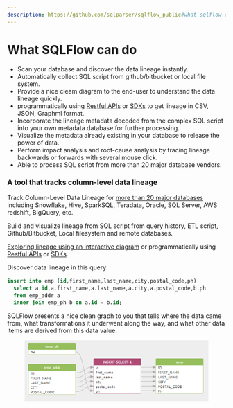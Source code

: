 ```yaml
---
description: https://github.com/sqlparser/sqlflow_public#what-sqlflow-can-do-for-you
---
```


# What SQLFlow can do

* Scan your database and discover the data lineage instantly.
* Automatically collect SQL script from github/bitbucket or local file system.
* Provide a nice cleam diagram to the end-user to understand the data lineage quickly.
* programmatically using [Restful APIs](https://github.com/sqlparser/sqlflow\_public/blob/master/api) or [SDKs](https://www.gudusoft.com/sqlflow-java-library-2/) to get lineage in CSV, JSON, Graphml format.
* Incorporate the lineage metadata decoded from the complex SQL script into your own metadata database for further processing.
* Visualize the metadata already existing in your database to release the power of data.
* Perform impact analysis and root-cause analysis by tracing lineage backwards or forwards with several mouse click.
* Able to process SQL script from more than 20 major database vendors.

### A tool that tracks column-level data lineage

Track Column-Level Data Lineage for [more than 20 major databases](https://github.com/sqlparser/sqlflow\_public/blob/master/databases/readme.md) including Snowflake, Hive, SparkSQL, Teradata, Oracle, SQL Server, AWS redshift, BigQuery, etc.

Build and visualize lineage from SQL script from query history, ETL script, Github/Bitbucket, Local filesystem and remote databases.

[Exploring lineage using an interactive diagram](https://sqlflow.gudusoft.com/) or programmatically using [Restful APIs](https://github.com/sqlparser/sqlflow\_public/blob/master/api) or [SDKs](https://www.gudusoft.com/sqlflow-java-library-2/).

Discover data lineage in this query:

```sql
insert into emp (id,first_name,last_name,city,postal_code,ph)
  select a.id,a.first_name,a.last_name,a.city,a.postal_code,b.ph
  from emp_addr a
  inner join emp_ph b on a.id = b.id;
```

SQLFlow presents a nice clean graph to you that tells where the data came from, what transformations it underwent along the way, and what other data items are derived from this data value.

<figure><img src="../../.gitbook/assets/sqlflow_introduce1.png" alt=""><figcaption></figcaption></figure>
